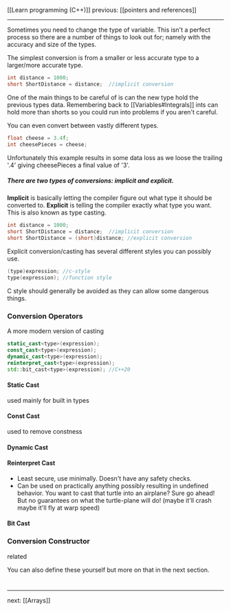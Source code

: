[[Learn programming (C++)]]  previous: [[pointers and references]]   

---
Sometimes you need to change the type of variable.
This isn't a perfect process so there are a number of things to look out for; namely with the accuracy and size of the types.

The simplest conversion is from a smaller or less accurate type to a larger/more accurate type.
```cpp
int distance = 1000;
short ShortDistance = distance;  //implicit conversion 
```
One of the main things to be careful of is can the new type hold the previous types data. Remembering back to [[Variables#Integrals]]  ints can hold more than shorts so you could run into problems if you aren't careful.

You can even convert between vastly different types.
```cpp
float cheese = 3.4f;
int cheesePieces = cheese; 
```
Unfortunately this example results in some data loss as we loose the trailing '.4' giving cheesePieces a final value of '3'.

##### There are two types of conversions: implicit and explicit.
**Implicit** is basically letting the compiler figure out what type it should be converted to.
**Explicit** is telling the compiler exactly what type you want. This is also known as type casting.

```cpp
int distance = 1000;
short ShortDistance = distance;  //implicit conversion 
short ShortDistance = (short)distance; //explicit conversion
```

Explicit conversion/casting has several different styles you can possibly use. 
```cpp
(type)expression; //c-style
type(expression); //function style
```
C style should generally be avoided as they can allow some dangerous things.

### Conversion Operators
A more modern version of casting
```cpp
static_cast<type>(expression);
const_cast<type>(expression);
dynamic_cast<type>(expression);
reinterpret_cast<type>(expression);
std::bit_cast<type>(expression); //C++20
```

#### Static Cast
used mainly for built in types

#### Const Cast
used to remove constness 

#### Dynamic Cast


#### Reinterpret Cast
- Least secure, use minimally. Doesn't have any safety checks.
- Can be used on practically anything possibly resulting in undefined behavior. You want to cast that turtle into an airplane? Sure go ahead! But no guarantees on what the turtle-plane will do! (maybe it'll crash maybe it'll fly at warp speed)




#### Bit Cast



### Conversion Constructor
related

You can also define these yourself but more on that in the next section.

# 
----
next: [[Arrays]] 